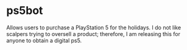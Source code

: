 # ps5bot
Allows users to purchase a PlayStation 5 for the holidays. I do not like scalpers trying to oversell a product; therefore, I am releasing this for anyone to obtain a digital ps5.
